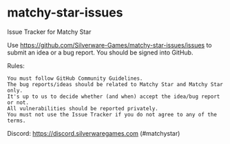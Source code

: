 # matchy-star-issues
Issue Tracker for Matchy Star

Use https://github.com/Silverware-Games/matchy-star-issues/issues to submit an idea or a bug report. You should be signed into GitHub.

Rules:

    You must follow GitHub Community Guidelines.
    The bug reports/ideas should be related to Matchy Star and Matchy Star only.
    It's up to us to decide whether (and when) accept the idea/bug report or not.
    All vulnerabilities should be reported privately.
    You must not use the Issue Tracker if you do not agree to any of the terms.

Discord: https://discord.silverwaregames.com (#matchystar)
